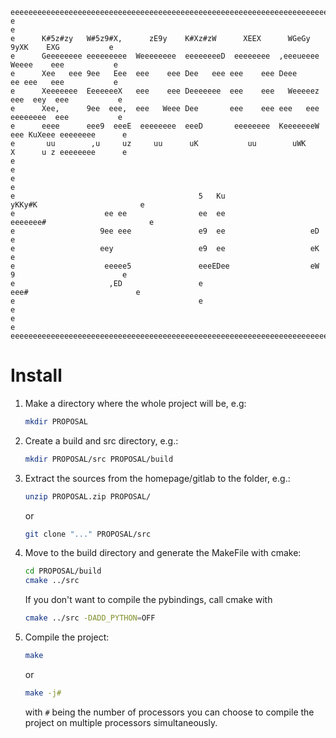 	eeeeeeeeeeeeeeeeeeeeeeeeeeeeeeeeeeeeeeeeeeeeeeeeeeeeeeeeeeeeeeeeeeeeeeeeeeeeeeeeeeeeeeeeeeeeeeee
	e                                                                                              e
	e      K#5z#zy   W#5z9#X,      zE9y    K#Xz#zW      XEEX      WGeGy      9yXK    EXG           e
	e      Geeeeeeee eeeeeeeee  Weeeeeeee  eeeeeeeeD  eeeeeeee  ,eeeueeee   Weeee    eee           e
	e      Xee   eee 9ee   Eee  eee    eee Dee   eee eee    eee Deee        ee eee   eee           e
	e      Xeeeeeee  EeeeeeeX   eee    eee Deeeeeee  eee    eee   Weeeeez  eee  eey  eee           e
	e      Xee,      9ee  eee,  eee   Weee Dee       eee    eee eee   eee  eeeeeeee  eee           e
	e      eeee      eee9  eeeE  eeeeeeee  eeeD       eeeeeeee  KeeeeeeeW eee KuXeee eeeeeeee      e
	e       uu        ,u     uz     uu      uK           uu        uWK    X      u z eeeeeeee      e
	e                                                                                              e
	e                                                                                              e
	e                                         5   Ku                  yKKy#K                       e
	e                    ee ee                ee  ee                eeeeeee#                       e
	e                   9ee eee               e9  ee                   eD                          e
	e                   eey                   e9  ee                   eK                          e
	e                    eeeee5               eeeEDee                  eW 9                        e
	e                     ,ED                 e                        eee#                        e
	e                                         e                                                    e
	e                                                                                              e
	eeeeeeeeeeeeeeeeeeeeeeeeeeeeeeeeeeeeeeeeeeeeeeeeeeeeeeeeeeeeeeeeeeeeeeeeeeeeeeeeeeeeeeeeeeeeeeze


# Install #

1. 	Make a directory where the whole project will be, e.g:
	```bash
	mkdir PROPOSAL
	```
2.	Create a build and src directory, e.g.:
	```bash
	mkdir PROPOSAL/src PROPOSAL/build
	```

3. 	Extract the sources from the homepage/gitlab to the folder, e.g.:
	```bash
	unzip PROPOSAL.zip PROPOSAL/
	```
	or
	```bash
	git clone "..." PROPOSAL/src
	```
4.	Move to the build directory and generate the MakeFile with cmake:
	```bash
	cd PROPOSAL/build
	cmake ../src
	```
	If you don't want to compile the pybindings, call cmake with
	```bash
	cmake ../src -DADD_PYTHON=OFF
	```
6.  Compile the project:
	```bash
	make
	```
	or
	```bash
	make -j#
	```
	with `#` being the number of processors you can choose to compile
	the project on multiple processors simultaneously.
